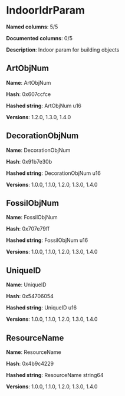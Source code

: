 # IndoorIdrParam
**Named columns**: 5/5

**Documented columns**: 0/5

**Description**: Indoor param for building objects
## ArtObjNum

**Name**: ArtObjNum

**Hash**: 0x607ccfce

**Hashed string**: ArtObjNum u16

**Versions**: 1.2.0, 1.3.0, 1.4.0

## DecorationObjNum

**Name**: DecorationObjNum

**Hash**: 0x91b7e30b

**Hashed string**: DecorationObjNum u16

**Versions**: 1.0.0, 1.1.0, 1.2.0, 1.3.0, 1.4.0

## FossilObjNum

**Name**: FossilObjNum

**Hash**: 0x707e79ff

**Hashed string**: FossilObjNum u16

**Versions**: 1.0.0, 1.1.0, 1.2.0, 1.3.0, 1.4.0

## UniqueID

**Name**: UniqueID

**Hash**: 0x54706054

**Hashed string**: UniqueID u16

**Versions**: 1.0.0, 1.1.0, 1.2.0, 1.3.0, 1.4.0

## ResourceName

**Name**: ResourceName

**Hash**: 0x4b9c4229

**Hashed string**: ResourceName string64

**Versions**: 1.0.0, 1.1.0, 1.2.0, 1.3.0, 1.4.0


